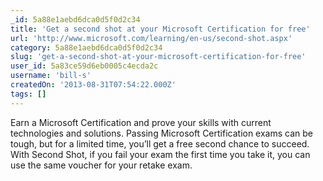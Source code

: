 ```yaml
---
_id: 5a88e1aebd6dca0d5f0d2c34
title: 'Get a second shot at your Microsoft Certification for free'
url: 'http://www.microsoft.com/learning/en-us/second-shot.aspx'
category: 5a88e1aebd6dca0d5f0d2c34
slug: 'get-a-second-shot-at-your-microsoft-certification-for-free'
user_id: 5a83ce59d6eb0005c4ecda2c
username: 'bill-s'
createdOn: '2013-08-31T07:54:22.000Z'
tags: []
---
```


Earn a Microsoft Certification and prove your skills with current technologies and solutions. Passing Microsoft Certification exams can be tough, but for a limited time, you’ll get a free second chance to succeed. With Second Shot, if you fail your exam the first time you take it, you can use the same voucher for your retake exam.
